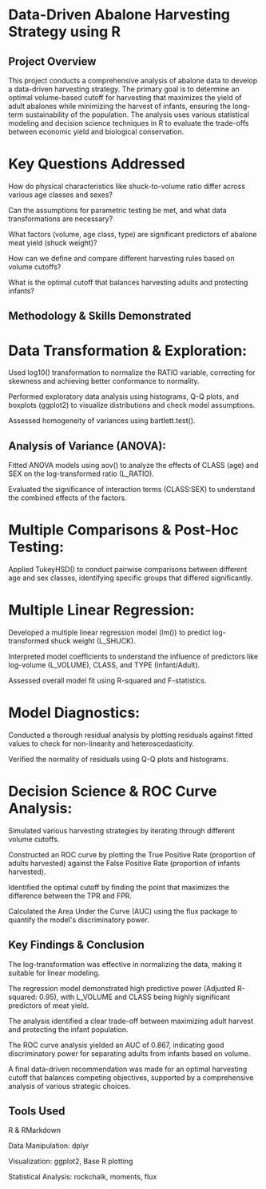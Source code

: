 # Data-Driven Abalone Harvesting Strategy using R

## Project Overview
This project conducts a comprehensive analysis of abalone data to develop a data-driven harvesting strategy. The primary goal is to determine an optimal volume-based cutoff for harvesting that maximizes the yield of adult abalones while minimizing the harvest of infants, ensuring the long-term sustainability of the population. The analysis uses various statistical modeling and decision science techniques in R to evaluate the trade-offs between economic yield and biological conservation.

# Key Questions Addressed
How do physical characteristics like shuck-to-volume ratio differ across various age classes and sexes?

Can the assumptions for parametric testing be met, and what data transformations are necessary?

What factors (volume, age class, type) are significant predictors of abalone meat yield (shuck weight)?

How can we define and compare different harvesting rules based on volume cutoffs?

What is the optimal cutoff that balances harvesting adults and protecting infants?

## Methodology & Skills Demonstrated

# Data Transformation & Exploration:

Used log10() transformation to normalize the RATIO variable, correcting for skewness and achieving better conformance to normality.

Performed exploratory data analysis using histograms, Q-Q plots, and boxplots (ggplot2) to visualize distributions and check model assumptions.

Assessed homogeneity of variances using bartlett.test().

## Analysis of Variance (ANOVA):

Fitted ANOVA models using aov() to analyze the effects of CLASS (age) and SEX on the log-transformed ratio (L_RATIO).

Evaluated the significance of interaction terms (CLASS:SEX) to understand the combined effects of the factors.

# Multiple Comparisons & Post-Hoc Testing:

Applied TukeyHSD() to conduct pairwise comparisons between different age and sex classes, identifying specific groups that differed significantly.

# Multiple Linear Regression:

Developed a multiple linear regression model (lm()) to predict log-transformed shuck weight (L_SHUCK).

Interpreted model coefficients to understand the influence of predictors like log-volume (L_VOLUME), CLASS, and TYPE (Infant/Adult).

Assessed overall model fit using R-squared and F-statistics.

# Model Diagnostics:

Conducted a thorough residual analysis by plotting residuals against fitted values to check for non-linearity and heteroscedasticity.

Verified the normality of residuals using Q-Q plots and histograms.

# Decision Science & ROC Curve Analysis:

Simulated various harvesting strategies by iterating through different volume cutoffs.

Constructed an ROC curve by plotting the True Positive Rate (proportion of adults harvested) against the False Positive Rate (proportion of infants harvested).

Identified the optimal cutoff by finding the point that maximizes the difference between the TPR and FPR.

Calculated the Area Under the Curve (AUC) using the flux package to quantify the model's discriminatory power.

## Key Findings & Conclusion
The log-transformation was effective in normalizing the data, making it suitable for linear modeling.

The regression model demonstrated high predictive power (Adjusted R-squared: 0.95), with L_VOLUME and CLASS being highly significant predictors of meat yield.

The analysis identified a clear trade-off between maximizing adult harvest and protecting the infant population.

The ROC curve analysis yielded an AUC of 0.867, indicating good discriminatory power for separating adults from infants based on volume.

A final data-driven recommendation was made for an optimal harvesting cutoff that balances competing objectives, supported by a comprehensive analysis of various strategic choices.

## Tools Used
R & RMarkdown

Data Manipulation: dplyr

Visualization: ggplot2, Base R plotting

Statistical Analysis: rockchalk, moments, flux
